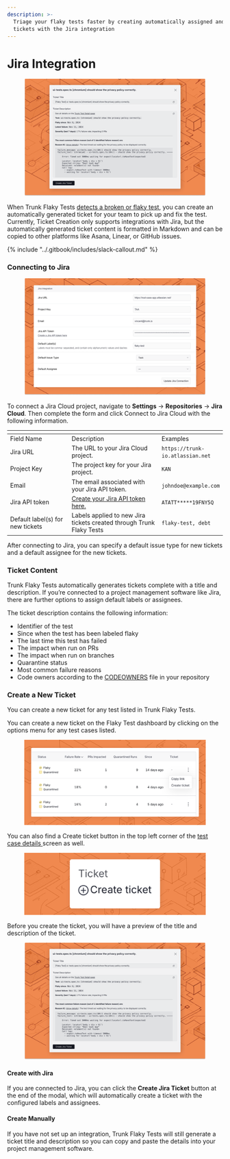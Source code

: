 ```yaml
---
description: >-
  Triage your flaky tests faster by creating automatically assigned and labeled
  tickets with the Jira integration
---
```


# Jira Integration

<figure><picture><source srcset="../.gitbook/assets/jira-ticket-creation-dark.png" media="(prefers-color-scheme: dark)"><img src="../.gitbook/assets/jira-ticket-creation-light.png" alt=""></picture><figcaption></figcaption></figure>

When Trunk Flaky Tests [detects a broken or flaky test](detection.md), you can create an automatically generated ticket for your team to pick up and fix the test. Currently, Ticket Creation only supports integrations with Jira, but the automatically generated ticket content is formatted in Markdown and can be copied to other platforms like Asana, Linear, or GitHub issues.

{% include "../.gitbook/includes/slack-callout.md" %}

### Connecting to Jira

<figure><picture><source srcset="../.gitbook/assets/jira-connect-form-dark.png" media="(prefers-color-scheme: dark)"><img src="../.gitbook/assets/jira-connect-form-light.png" alt=""></picture><figcaption></figcaption></figure>

To connect a Jira Cloud project, navigate to **Settings** -> **Repositories** -> **Jira Cloud**. Then complete the form and click Connect to Jira Cloud with the following information.

<table data-header-hidden data-full-width="false"><thead><tr><th width="176"></th><th width="266"></th><th></th></tr></thead><tbody><tr><td>Field Name</td><td>Description</td><td>Examples</td></tr><tr><td>Jira URL</td><td>The URL to your Jira Cloud project.</td><td><code>https://trunk-io.atlassian.net</code></td></tr><tr><td>Project Key</td><td>The project key for your Jira project.</td><td><code>KAN</code></td></tr><tr><td>Email</td><td>The email associated with your Jira API token.</td><td><code>johndoe@example.com</code></td></tr><tr><td>Jira API token</td><td><a href="https://id.atlassian.com/manage-profile/security/api-tokens">Create your Jira API token here.</a></td><td><code>ATATT*****19FNY5Q</code></td></tr><tr><td>Default label(s) for new tickets</td><td>Labels applied to new Jira tickets created through Trunk Flaky Tests</td><td><code>flaky-test, debt</code></td></tr></tbody></table>

After connecting to Jira, you can specify a default issue type for new tickets and a default assignee for the new tickets.&#x20;

### Ticket Content

Trunk Flaky Tests automatically generates tickets complete with a title and description. If you’re connected to a project management software like Jira, there are further options to assign default labels or assignees.

The ticket description contains the following information:

* Identifier of the test
* Since when the test has been labeled flaky
* The last time this test has failed
* The impact when run on PRs
* The impact when run on branches
* Quarantine status
* Most common failure reasons
* Code owners according to the [CODEOWNERS](https://docs.github.com/en/repositories/managing-your-repositorys-settings-and-features/customizing-your-repository/about-code-owners) file in your repository

### Create a New Ticket

You can create a new ticket for any test listed in Trunk Flaky Tests.&#x20;

You can create a new ticket on the Flaky Test dashboard by clicking on the options menu for any test cases listed.

<figure><picture><source srcset="../.gitbook/assets/create-ticket-button-dark.png" media="(prefers-color-scheme: dark)"><img src="../.gitbook/assets/create-ticket-button-light.png" alt=""></picture><figcaption></figcaption></figure>

You can also find a Create ticket button in the top left corner of the [test case details ](detection.md#test-case-details)screen as well.

<figure><picture><source srcset="../.gitbook/assets/create-ticket-button-details-page-dark.png" media="(prefers-color-scheme: dark)"><img src="../.gitbook/assets/create-ticket-button-details-page-light.png" alt=""></picture><figcaption></figcaption></figure>

Before you create the ticket, you will have a preview of the title and description of the ticket.

<figure><picture><source srcset="../.gitbook/assets/jira-ticket-creation-dark.png" media="(prefers-color-scheme: dark)"><img src="../.gitbook/assets/jira-ticket-creation-light.png" alt=""></picture><figcaption></figcaption></figure>

#### Create with Jira

If you are connected to Jira, you can click the **Create Jira Ticket** button at the end of the modal, which will automatically create a ticket with the configured labels and assignees.

#### Create Manually

If you have not set up an integration, Trunk Flaky Tests will still generate a ticket title and description so you can copy and paste the details into your project management software.
